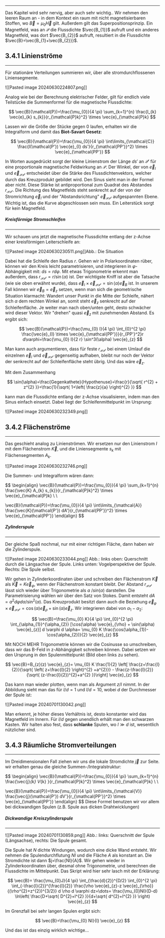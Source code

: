***

Das Kapitel wird sehr nervig, aber auch sehr wichtig.. Wir nehmen den leeren Raum an - in dem Kontext ein raum mit nicht magnetisierbaren Stoffen, wo $\vec{B}=\mu_{0}  \vec{H}$ gilt. Außerdem gilt das Superpositionsprinzip. Ein Magnetfeld, was an $\mathcal{P}$ die Flussdichte $\vec{B_{1}}$ aufruft und ein anderes Magnetfeld, was dort $\vec{B_{2}}$ aufruft, resultiert in die Flussdichte $\vec{B}=\vec{B_{1}+\vec{B_{2}}}$.

## 3.4.1 Linienströme
***

Für stationäre Verteilungen summieren wir, über alle stromdurchflossenen Liniensegmente. 

![[Pasted image 20240630224807.png]]

Analog wie bei der Berechnung elektrischer Felder, gilt für endlich viele Teilstücke die Summenformel für die magnetische Flussdichte:

$$
\vec{B}(\mathcal{P})=\frac{\mu_{0}}{4 \pi} \sum_{k=1}^{n} \frac{I_{k}  \vec{e}_{k} s_{k}}{r_{\mathcal{P}k}^2} \times  \vec{e}_{\mathcal{P}k}
$$

Lassen wir die Größe der Stücke gegen 0 laufen, erhalten wir die Integralform und damit das **Biot-Savart Gesetz**:

$$
\vec{B}(\mathcal{P})=\frac{\mu_{0}}{4 \pi} \int\limits_{\mathcal{C}} \frac{I(\mathcal{P'})  \vec{e}_{I} ds'}{r_{\mathcal{PP'}}^2} \times  \vec{e}_{\mathcal{PP'}}
$$

In Worten ausgedrückt sorgt der kleine Linienstrom der Länge $ds'$ an $\mathcal{P'}$ für eine proportionale magnetische Feldwirkung an $\mathcal{P}$. Der Winkel, der von $\vec{e}_{I}$ und $\vec{e}_{\mathcal{PP'}}$ entscheidet über die Stärke des Flussdichtenvektors, welcher durch das Kreuzprodukt gebildet wird. Den Sinus sieht man in der Formel aber nicht.
Diese Stärke ist antiproportional zum Quadrat des Abstandes $r_{\mathcal{PP'}}$. Die Richtung des Magnetfelds steht senkrecht auf der von der Stromrichtung $\vec{e}_{I}$ und der "Abstandsrichtung" $\vec{e}_{\mathcal{PP'}}$ aufgespannten Ebene.
Wichtig ist, das die Kurve abgeschlossen sein muss. Ein Leiterstück sorgt für kein Magnetfeld.

##### Kreisförmige Stromschleifen
***

Wir schauen uns jetzt die magnetische Flussdichte entlang der z-Achse einer kreisförmigen Leiterschleife an:

![[Pasted image 20240630230511.png]]Abb.: Die Situation


Dabei hat die Schleife den Radius $r$. Gehen wir in Polarkoordinaten rüber, können wir den Kreis leicht parametrisieren, und integrieren in $\varphi$-Abhängigkeit mit: $ds=rd \varphi$. Mit etwas Trigonometrie erkennt man außerdem, dass $r_{\mathcal{PP'}}=r/\sin(\alpha)$ ist.
Der wichtigste Kniff ist aber die Tatsache (wie sie oben erwähnt wurde), dass $\vec{e}_{I} \times  \vec{e}_{\mathcal{PP'}}=\sin(\alpha) \vec{e}_{B}$ ist. In unserem Fall können wir $\vec{e}_{B}= \vec{e}_{z}$ setzen, wenn man sich die geometrische Situation klarmacht: Wandert unser Punkt in die Mitte der Schleife, nähert sich $\alpha$ dem rechten Winkel an, somit steht $\vec{e}_{z}$ senkrecht auf der Schleifenfläche. Je weiter man nach oben/unten geht, desto schwächer wird dieser Vektor. Wir "drehen" quasi $\vec{e}_{z}$ mit zunehmenden Abstand.
Es ergibt sich:

$$
\vec{B}(\mathcal{P})=\frac{\mu_{0} I}{4 \pi} \int_{0}^{2 \pi} \frac{\vec{e}_{I} \times \vec{e}_{\mathcal{PP'}}}{r_{PP'}^2}r d\varphi=\frac{\mu_{0} I}{2 r} \sin^3(\alpha)  \vec{e}_{z}
$$

Man kann auch argumentieren, dass für feste $r_{\mathcal{PP'}}$ bei einem Umlauf die einzelnen $\vec{e}_{I}$ und $\vec{e}_{\mathcal{PP'}}$ gegenseitig aufhaben, bleibt nur noch der Vektor der senkrecht auf der Schleifenfläche steht übrig. Und das wäre $\vec{e}_{z}$.

Mit dem Zusammenhang

$$
\sin(\alpha)=\frac{Gegenkathete}{Hypothenuse}=\frac{r}{\sqrt{ r^{2} + z^{2} }}=\frac{1}{\sqrt{ 1+\left( \frac{z}{a} \right)^{2} }}
$$

kann man die Flussdichte entlang der z-Achse visualisieren, indem man den Sinus einfach einsetzt. Dabei liegt der Schleifenmittelpunkt im Ursprung:

![[Pasted image 20240630232349.png]]


## 3.4.2 Flächenströme
***

Das geschieht analog zu Linienströmen. Wir ersetzen nur den Linienstrom $I$ mit dem Flächenstrom $\vec{K}$, und die Liniensegmente $s_{k}$ mit Flächensegmenten $A_{k}$.

![[Pasted image 20240630232746.png]]

Die Summen- und Integralform wären dann:

$$
\begin{align}
\vec{B}(\mathcal{P})=\frac{\mu_{0}}{4 \pi} \sum_{k=1}^{n} \frac{\vec{K} A_{k} s_{k}}{r_{\mathcal{P}k}^2} \times  \vec{e}_{\mathcal{P}k} \\ \\

\vec{B}(\mathcal{P})=\frac{\mu_{0}}{4 \pi} \int\limits_{\mathcal{A}} \frac{\vec{K}(\mathcal{P'}) dA'}{r_{\mathcal{PP'}}^2} \times  \vec{e}_{\mathcal{PP'}}
\end{align}
$$

##### Zylinderspule
***

Der gleiche Spaß nochmal, nur mit einer richtigen Fläche, dann haben wir die Zylinderspule. 

![[Pasted image 20240630233044.png]]
Abb.: links oben: Querschnitt durch die Längsachse der Spule. Links unten: Vogelperspektive der Spule. Rechts: Die Spule selbst.

Wir gehen in Zylinderkoordinaten über und schreiben den Flächenstrom $\vec{K}$ als $\vec{K}=K  \vec{e}_{\varphi}$, wenn der Flächenstrom konstant bleibt. Der Abstand $r_{\mathcal{PP'}}$ lässt sich wieder über Trigonometrie als $a\ /sin(\alpha)$ darstellen. Die Parametrisierung wählen wir über den Satz von Stokes. Damit entsteht $dA=a^{2}d\varphi d\alpha /\sin ^{2}(\alpha)$. Das Kreuzprodukt besitzt dann auch die Beziehung $\vec{e}_{\varphi} \times \vec{e}_{\mathcal{PP'}}=\cos(\alpha)  \vec{e}_{\rho} + \sin(\alpha)  \vec{e}_{z}$. Wir integrieren dabei von $\alpha_{1} -\alpha_{2}$:

$$
\vec{B}=\frac{\mu_{0} K}{4 \pi} \int_{0}^{2 \pi} \int_{\alpha_{1}}^{\alpha_{2}} [\cos(\alpha)  \vec{e}_{\rho} + \sin(\alpha)  \vec{e}_{z}] d \varphi d \alpha= \mu_{0} K \frac{\cos(\alpha_{1})-\cos(\alpha_{2})}{2}  \vec{e}_{z}
$$

Mit NOCH MEHR Trigonometrie können wir die Cosinusse so umschreiben, dass wir das B-Feld in z-Abhängigkeit schreiben können. Dabei setzen wir den Ursprung in den Spulenmittelpunkt (Bild oben links zu sehen).

$$
\vec{B}=B_{z}(z)  \vec{e}_{z}= \mu_{0} K \frac{1}{2} \left[ \frac{z+\frac{l}{2}}{\sqrt{ \left( z+\frac{l}{2} \right)^{2} +a^{2}}} - \frac{z-\frac{l}{2}}{\sqrt{ (z-\frac{l}{2})^{2}+a^{2} }}\right]  \vec{e}_{z}
$$

Das kann man wieder plotten, wenn man als Argument $z/l$ nimmt. In der Abbildung sieht man das für $l /d=1$ und $l / d=10$, wobei $d$ der Durchmesser der Spule ist:

![[Pasted image 20240701130042.png]]


Man erkennt, je höher dieses Verhältnis ist, desto konstanter wird das Magnetfeld im Innern. Für $l/d$ gegen unendlich erhält man den schwarzen Kasten. Wir halten also fest, dass **schlanke** Spulen, wo $l\gg d$ ist, wesentlich nützlicher sind.

## 3.4.3 Räumliche Stromverteilungen
***

Im Dreidimensionalen Fall ziehen wir uns die lokale Stromdichte $\vec{j}$ zur Seite. wir erhalten genau die gleiche Summen-/Integralstruktur:

$$
\begin{align}
\vec{B}(\mathcal{P})=\frac{\mu_{0}}{4 \pi} \sum_{k=1}^{n} \frac{\vec{j}_{k} V_{k} }{r_{\mathcal{P}k}^2} \times  \vec{e}_{\mathcal{P}k} \\ \\

\vec{B}(\mathcal{P})=\frac{\mu_{0}}{4 \pi} \int\limits_{\mathcal{V}} \frac{\vec{j}(\mathcal{P'}) dV'}{r_{\mathcal{PP'}}^2} \times  \vec{e}_{\mathcal{PP'}}
\end{align}
$$
Diese Formel benutzen wir vor allem bei dickwandigen Spulen (z.B. Spule aus dicken Drahtwicklungen)

##### Dickwandige Kreiszylinderspule
***

![[Pasted image 20240701130859.png]]
Abb.: links: Querschnitt der Spule (Längsachse), rechts: Die Spule gesamt.

Die Spule hat $N$ dichte Windungen, wodurch eine dicke Wand entsteht. Wir nehmen die Spulendurchflutung $NI$ und die Fläche $A$ als konstant an. Die Stromdichte ist dann $j=\frac{NI}{A}$. Wir gehen wieder in Zylinderkoordinaten über, diesmal ohne Trigonometrie, und berechnen die Flussdichte im Mittelpunkt. Das Skript wird hier sehr lasch mit der Erklärung:

$$
\vec{B}= \frac{\mu_{0}J}{4 \pi} \int_{\frac{d}{2}}^{D/2} \int_{0}^{2 \pi} \int_{-\frac{l}{2}}^{\frac{l}{2}} \frac{\rho  \vec{e}_{z}-z  \vec{e}_{\rho}}{(\rho^{2}+z^{2})^{3/2}} d \rho d \varphi dz=\dots= \frac{\mu_{0}NI}{D-d} \ln\left( \frac{D+\sqrt{ D^{2}+l^{2} }}{d+\sqrt{ d^{2}+l^{2} }} \right)  \vec{e}_{z}
$$

Im Grenzfall bei sehr langen Spulen ergibt sich:

$$
\vec{B}=\frac{\mu_{0} NI}{l}  \vec{e}_{z}
$$

Und das ist das einzig wirklich wichtige...